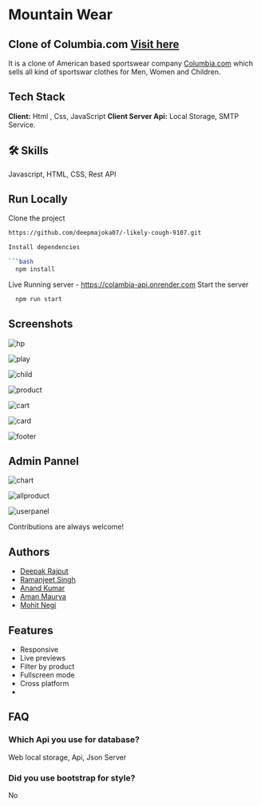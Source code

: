 # Mountain Wear
## Clone of Columbia.com [Visit here](https://sunny-pudding-42afd8.netlify.app/)

It is a clone of American based sportswear company [Columbia.com](https://www.columbia.com/) which sells all kind of sportswar clothes for Men, Women and Children.



## Tech Stack
**Client:** Html , Css, JavaScript 
**Client Server Api:** Local Storage, SMTP Service.

## 🛠 Skills
Javascript, HTML, CSS, Rest API


## Run Locally

Clone the project
```bash
https://github.com/deepmajoka07/-likely-cough-9107.git

Install dependencies

```bash
  npm install
```
Live Running server  - https://colambia-api.onrender.com
Start the server

```bash
  npm run start
```



## Screenshots
![hp](https://user-images.githubusercontent.com/113422735/231577694-a6de69db-556f-4e06-83b3-7567780a3236.png)

![play](https://user-images.githubusercontent.com/113422735/231577721-d4e6ab62-cb6f-4cd8-a34a-43362dbab8f3.png)

![child](https://user-images.githubusercontent.com/113422735/231577798-c65899ae-fdb7-4522-bbb9-622c596a5695.png)

![product](https://user-images.githubusercontent.com/113422735/231577777-bc45679b-11ce-4130-a162-a0d9fa77fe2d.png)

![cart](https://user-images.githubusercontent.com/113422735/231577838-d1366163-1f7e-4df5-bad7-bf6deb4012de.png)

![card](https://user-images.githubusercontent.com/113422735/231579987-8e08ecfe-601b-47c1-9c1f-1fa60561e7d9.png)


![footer](https://user-images.githubusercontent.com/113422735/231577958-3aa2e769-dabe-441c-a302-8a4906f03d46.png)


## Admin Pannel

![chart](https://user-images.githubusercontent.com/113422735/231577942-f03b7b2b-c29f-4ad0-8711-9495d35a1cca.png)

![allproduct](https://user-images.githubusercontent.com/113422735/231577979-9e52068c-0a4a-4440-86b5-7cb01d31ad3b.png)

![userpanel](https://user-images.githubusercontent.com/113422735/231577990-c5dae6c0-6c0b-4679-9f02-89848b31a9d8.png)



Contributions are always welcome!

## Authors

- [Deepak Rajput](https://github.com/deepmajoka07)
- [Ramanjeet Singh](https://github.com/gzbsingh)
- [Anand Kumar](https://github.com/Anandkr21)
- [Aman Maurya](https://github.com/Amanmauryacode)
- [Mohit Negi](https://github.com/MOHITNEGI16)



## Features

- Responsive
- Live previews
- Filter by product
- Fullscreen mode
- Cross platform
- 
## FAQ

### Which Api you use for database?

Web local storage, Api, Json Server

### Did you use bootstrap for style?

No

